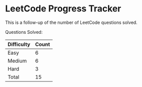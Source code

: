 # LeetCode Progress Tracker

This is a follow-up of the number of LeetCode questions solved.

Questions Solved:

Difficulty   | Count
------------ | -----
Easy         | 6
Medium       | 6
Hard         | 3
Total        | 15

